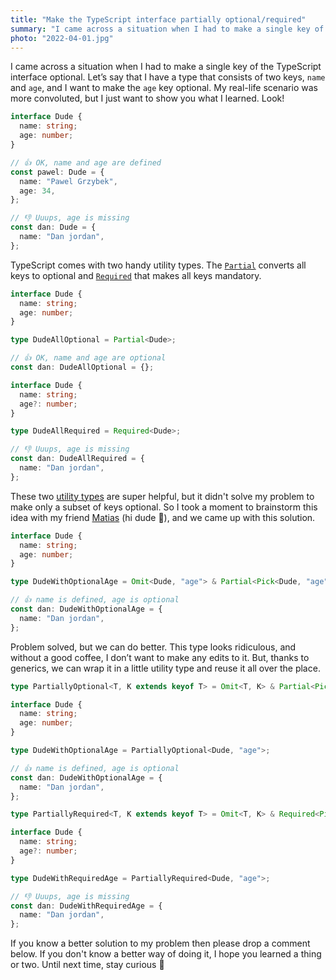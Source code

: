 ```yaml
---
title: "Make the TypeScript interface partially optional/required"
summary: "I came across a situation when I had to make a single key of the TypeScript interface optional. My friend and I came up with this solution, and we hope you will find it helpful."
photo: "2022-04-01.jpg"
---
```


I came across a situation when I had to make a single key of the TypeScript interface optional. Let’s say that I have a type that consists of two keys, `name` and `age`, and I want to make the `age` key optional. My real-life scenario was more convoluted, but I just want to show you what I learned. Look!

```ts
interface Dude {
  name: string;
  age: number;
}

// 👍 OK, name and age are defined
const pawel: Dude = {
  name: "Pawel Grzybek",
  age: 34,
};

// 👎 Uuups, age is missing
const dan: Dude = {
  name: "Dan jordan",
};
```

TypeScript comes with two handy utility types. The [`Partial`](https://www.typescriptlang.org/docs/handbook/utility-types.html#partialtype) converts all keys to optional and [`Required`](https://www.typescriptlang.org/docs/handbook/utility-types.html#requiredtype) that makes all keys mandatory.

```ts {hl_lines=[6]}
interface Dude {
  name: string;
  age: number;
}

type DudeAllOptional = Partial<Dude>;

// 👍 OK, name and age are optional
const dan: DudeAllOptional = {};
```

```ts {hl_lines=[6]}
interface Dude {
  name: string;
  age?: number;
}

type DudeAllRequired = Required<Dude>;

// 👎 Uuups, age is missing
const dan: DudeAllRequired = {
  name: "Dan jordan",
};
```

These two [utility types](https://www.typescriptlang.org/docs/handbook/utility-types.html) are super helpful, but it didn't solve my problem to make only a subset of keys optional. So I took a moment to brainstorm this idea with my friend [Matias](https://twitter.com/amatiasq) (hi dude 👋), and we came up with this solution.

```ts {hl_lines=[6]}
interface Dude {
  name: string;
  age: number;
}

type DudeWithOptionalAge = Omit<Dude, "age"> & Partial<Pick<Dude, "age">>;

// 👍 name is defined, age is optional
const dan: DudeWithOptionalAge = {
  name: "Dan jordan",
};
```

Problem solved, but we can do better. This type looks ridiculous, and without a good coffee, I don’t want to make any edits to it. But, thanks to generics, we can wrap it in a little utility type and reuse it all over the place.

```ts {hl_lines=[1, 8]}
type PartiallyOptional<T, K extends keyof T> = Omit<T, K> & Partial<Pick<T, K>>;

interface Dude {
  name: string;
  age: number;
}

type DudeWithOptionalAge = PartiallyOptional<Dude, "age">;

// 👍 name is defined, age is optional
const dan: DudeWithOptionalAge = {
  name: "Dan jordan",
};
```

```ts {hl_lines=[1, 8]}
type PartiallyRequired<T, K extends keyof T> = Omit<T, K> & Required<Pick<T, K>>;

interface Dude {
  name: string;
  age?: number;
}

type DudeWithRequiredAge = PartiallyRequired<Dude, "age">;

// 👎 Uuups, age is missing
const dan: DudeWithRequiredAge = {
  name: "Dan jordan",
};
```

If you know a better solution to my problem then please drop a comment below. If you don't know a better way of doing it, I hope you learned a thing or two. Until next time, stay curious 🤩
